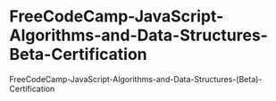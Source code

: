 # FreeCodeCamp-JavaScript-Algorithms-and-Data-Structures-Beta-Certification
FreeCodeCamp-JavaScript-Algorithms-and-Data-Structures-(Beta)-Certification
